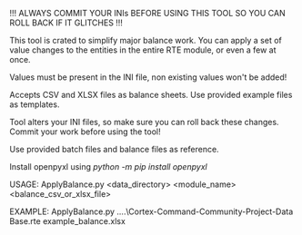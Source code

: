 !!! ALWAYS COMMIT YOUR INIs BEFORE USING THIS TOOL SO YOU CAN ROLL BACK IF IT GLITCHES !!!  
  
This tool is crated to simplify major balance work. You can apply a set of value changes to the entities in the entire RTE module, or even a few at once.  
  
Values must be present in the INI file, non existing values won't be added!  
  
Accepts CSV and XLSX files as balance sheets. Use provided example files as templates.  
  
Tool alters your INI files, so make sure you can roll back these changes. Commit your work before using the tool!  
  
Use provided batch files and balance files as reference.  
  
Install openpyxl using *python -m pip install openpyxl*  
  
USAGE: ApplyBalance.py <data_directory> <module_name> <balance_csv_or_xlsx_file>  
  
EXAMPLE: ApplyBalance.py ..\..\Cortex-Command-Community-Project-Data Base.rte example_balance.xlsx  
  
